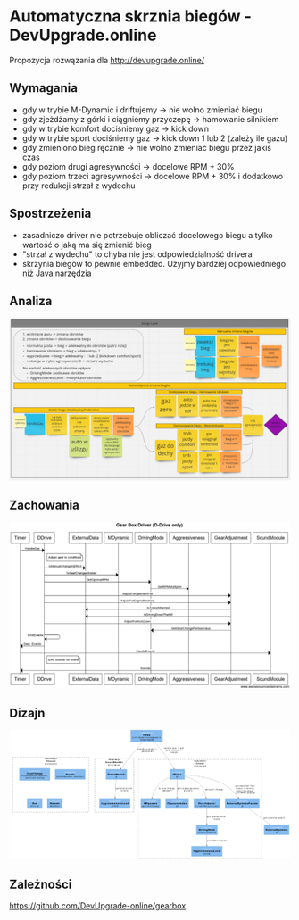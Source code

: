 # Automatyczna skrznia biegów - DevUpgrade.online

Propozycja rozwązania dla <http://devupgrade.online/>

## Wymagania

- gdy w trybie M-Dynamic i driftujemy -> nie wolno zmieniać biegu
- gdy zjeżdżamy z górki i ciągniemy przyczepę -> hamowanie silnikiem
- gdy w trybie komfort dociśniemy gaz → kick down
- gdy w trybie sport dociśniemy gaz → kick down 1 lub 2 (zależy ile gazu)
- gdy zmieniono bieg ręcznie → nie wolno zmieniać biegu przez jakiś czas
- gdy poziom drugi agresywności -> docelowe RPM + 30%
- gdy poziom trzeci agresywności -> docelowe RPM + 30% i dodatkowo przy redukcji strzał z wydechu

## Spostrzeżenia

- zasadniczo driver nie potrzebuje obliczać docelowego biegu a tylko wartość o jaką ma się zmienić bieg
- "strzał z wydechu" to chyba nie jest odpowiedzialność drivera
- skrzynia biegów to pewnie embedded. Użyjmy bardziej odpowiedniego niż Java  narzędzia

## Analiza

![ES](doc/design-level-es.png)

## Zachowania

![C3](doc/sequence.png)

## Dizajn

![C3](doc/component.png)

## Zależności

<https://github.com/DevUpgrade-online/gearbox>